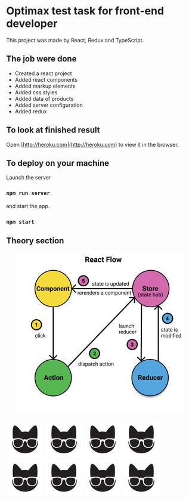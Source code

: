 # Optimax test task for front-end developer

This project was made by React, Redux and TypeScript.

## The job were done

* Created a react project
* Added react components
* Added markup elements
* Added css styles
* Added data of products
* Added server configuration
* Added redux

## To look at finished result

Open [http://heroku.com](http://heroku.com) to view it in the browser.

## To deploy on your machine

Launch the server
### `npm run server`
and start the app.
### `npm start`

## Theory section

<p align="center">
    <img src="./public/images/redux-flow.jpg"/>
</p>

<div>
    <p>
        <img src="./public/favicon.ico" width="100"/>
        <img src="./public/favicon.ico" width="100"/>
        <img src="./public/favicon.ico" width="100"/>
        <img src="./public/favicon.ico" width="100"/>
        <img src="./public/favicon.ico" width="100"/>
        <img src="./public/favicon.ico" width="100"/>
        <img src="./public/favicon.ico" width="100"/>
        <img src="./public/favicon.ico" width="100"/>
    </p>
</div>
